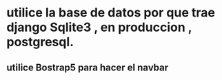 #   utilice  la base de datos por que trae django Sqlite3 , en produccion , postgresql. 
## utilice Bostrap5 para hacer el navbar 

